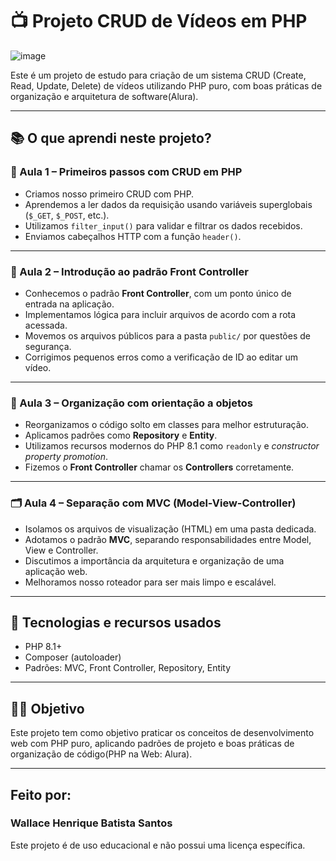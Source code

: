 # 📺 Projeto CRUD de Vídeos em PHP

![image](https://github.com/user-attachments/assets/3565cf6f-c618-438f-91a1-fcef8ea5db1c)

Este é um projeto de estudo para criação de um sistema CRUD (Create, Read, Update, Delete) de vídeos utilizando PHP puro, com boas práticas de organização e arquitetura de software(Alura).

---

## 📚 O que aprendi neste projeto?

### 🧩 Aula 1 – Primeiros passos com CRUD em PHP

- Criamos nosso primeiro CRUD com PHP.
- Aprendemos a ler dados da requisição usando variáveis superglobais (`$_GET`, `$_POST`, etc.).
- Utilizamos `filter_input()` para validar e filtrar os dados recebidos.
- Enviamos cabeçalhos HTTP com a função `header()`.

---

### 🚦 Aula 2 – Introdução ao padrão Front Controller

- Conhecemos o padrão **Front Controller**, com um ponto único de entrada na aplicação.
- Implementamos lógica para incluir arquivos de acordo com a rota acessada.
- Movemos os arquivos públicos para a pasta `public/` por questões de segurança.
- Corrigimos pequenos erros como a verificação de ID ao editar um vídeo.

---

### 🧱 Aula 3 – Organização com orientação a objetos

- Reorganizamos o código solto em classes para melhor estruturação.
- Aplicamos padrões como **Repository** e **Entity**.
- Utilizamos recursos modernos do PHP 8.1 como `readonly` e *constructor property promotion*.
- Fizemos o **Front Controller** chamar os **Controllers** corretamente.

---

### 🗂️ Aula 4 – Separação com MVC (Model-View-Controller)

- Isolamos os arquivos de visualização (HTML) em uma pasta dedicada.
- Adotamos o padrão **MVC**, separando responsabilidades entre Model, View e Controller.
- Discutimos a importância da arquitetura e organização de uma aplicação web.
- Melhoramos nosso roteador para ser mais limpo e escalável.

---

## 🚀 Tecnologias e recursos usados

- PHP 8.1+
- Composer (autoloader)
- Padrões: MVC, Front Controller, Repository, Entity

---

## 👨‍💻 Objetivo

Este projeto tem como objetivo praticar os conceitos de desenvolvimento web com PHP puro, aplicando padrões de projeto e boas práticas de organização de código(PHP na Web: Alura).

---

## Feito por:
### Wallace Henrique Batista Santos
Este projeto é de uso educacional e não possui uma licença específica.

